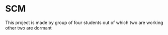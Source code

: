 # SCM
This project is made by group of four students
out of which two are working other two are dormant
